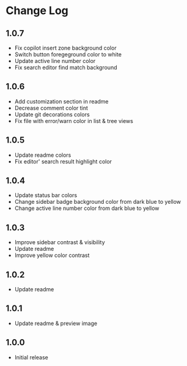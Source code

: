 # Change Log

## 1.0.7

- Fix copilot insert zone background color
- Switch button foregeground color to white
- Update active line number color
- Fix search editor find match background

## 1.0.6

- Add customization section in readme
- Decrease comment color tint
- Update git decorations colors
- Fix file with error/warn color in list & tree views

## 1.0.5

- Update readme colors
- Fix editor' search result highlight color

## 1.0.4

- Update status bar colors
- Change sidebar badge background color from dark blue to yellow
- Change active line number color from dark blue to yellow

## 1.0.3

- Improve sidebar contrast & visibility
- Update readme
- Improve yellow color contrast

## 1.0.2

- Update readme

## 1.0.1

- Update readme & preview image

## 1.0.0

- Initial release
